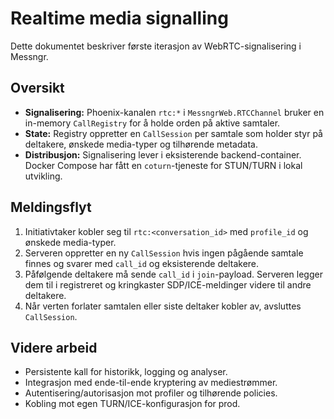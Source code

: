 # Realtime media signalling

Dette dokumentet beskriver første iterasjon av WebRTC-signalisering i Messngr.

## Oversikt

* **Signalisering:** Phoenix-kanalen `rtc:*` i `MessngrWeb.RTCChannel` bruker en in-memory `CallRegistry` for å holde orden på aktive samtaler.
* **State:** Registry oppretter en `CallSession` per samtale som holder styr på deltakere, ønskede media-typer og tilhørende metadata.
* **Distribusjon:** Signalisering lever i eksisterende backend-container. Docker Compose har fått en `coturn`-tjeneste for STUN/TURN i lokal utvikling.

## Meldingsflyt

1. Initiativtaker kobler seg til `rtc:<conversation_id>` med `profile_id` og ønskede media-typer.
2. Serveren oppretter en ny `CallSession` hvis ingen pågående samtale finnes og svarer med `call_id` og eksisterende deltakere.
3. Påfølgende deltakere må sende `call_id` i `join`-payload. Serveren legger dem til i registreret og kringkaster SDP/ICE-meldinger videre til andre deltakere.
4. Når verten forlater samtalen eller siste deltaker kobler av, avsluttes `CallSession`.

## Videre arbeid

* Persistente kall for historikk, logging og analyser.
* Integrasjon med ende-til-ende kryptering av mediestrømmer.
* Autentisering/autorisasjon mot profiler og tilhørende policies.
* Kobling mot egen TURN/ICE-konfigurasjon for prod.
